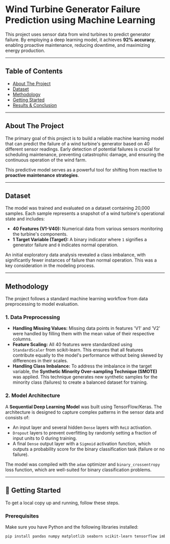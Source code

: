 # Wind Turbine Generator Failure Prediction using Machine Learning

This project uses sensor data from wind turbines to predict generator failure. By employing a deep learning model, it achieves **92% accuracy**, enabling proactive maintenance, reducing downtime, and maximizing energy production.

---

## Table of Contents
- [About The Project](#about-the-project)
- [Dataset](#dataset)
- [Methodology](#methodology)
- [Getting Started](#getting-started)
- [Results & Conclusion](#results--conclusion)

---

## About The Project

The primary goal of this project is to build a reliable machine learning model that can predict the failure of a wind turbine's generator based on 40 different sensor readings. Early detection of potential failures is crucial for scheduling maintenance, preventing catastrophic damage, and ensuring the continuous operation of the wind farm.

This predictive model serves as a powerful tool for shifting from reactive to **proactive maintenance strategies**.

---

## Dataset

The model was trained and evaluated on a dataset containing 20,000 samples. Each sample represents a snapshot of a wind turbine's operational state and includes:
* **40 Features (V1-V40):** Numerical data from various sensors monitoring the turbine's components.
* **1 Target Variable (Target):** A binary indicator where `1` signifies a generator failure and `0` indicates normal operation.

An initial exploratory data analysis revealed a class imbalance, with significantly fewer instances of failure than normal operation. This was a key consideration in the modeling process.

---

## Methodology

The project follows a standard machine learning workflow from data preprocessing to model evaluation.

### 1. Data Preprocessing
* **Handling Missing Values:** Missing data points in features 'V1' and 'V2' were handled by filling them with the mean value of their respective columns.
* **Feature Scaling:** All 40 features were standardized using `StandardScaler` from scikit-learn. This ensures that all features contribute equally to the model's performance without being skewed by differences in their scales.
* **Handling Class Imbalance:** To address the imbalance in the target variable, the **Synthetic Minority Over-sampling Technique (SMOTE)** was applied. This technique generates new synthetic samples for the minority class (failures) to create a balanced dataset for training.

### 2. Model Architecture
A **Sequential Deep Learning Model** was built using TensorFlow/Keras. The architecture is designed to capture complex patterns in the sensor data and consists of:
* An input layer and several hidden `Dense` layers with `ReLU` activation.
* `Dropout` layers to prevent overfitting by randomly setting a fraction of input units to 0 during training.
* A final `Dense` output layer with a `Sigmoid` activation function, which outputs a probability score for the binary classification task (failure or no failure).

The model was compiled with the `adam` optimizer and `binary_crossentropy` loss function, which are well-suited for binary classification problems.

---

## 🚀 Getting Started

To get a local copy up and running, follow these steps.

### Prerequisites
Make sure you have Python and the following libraries installed:
```sh
pip install pandas numpy matplotlib seaborn scikit-learn tensorflow imbalanced-learn

